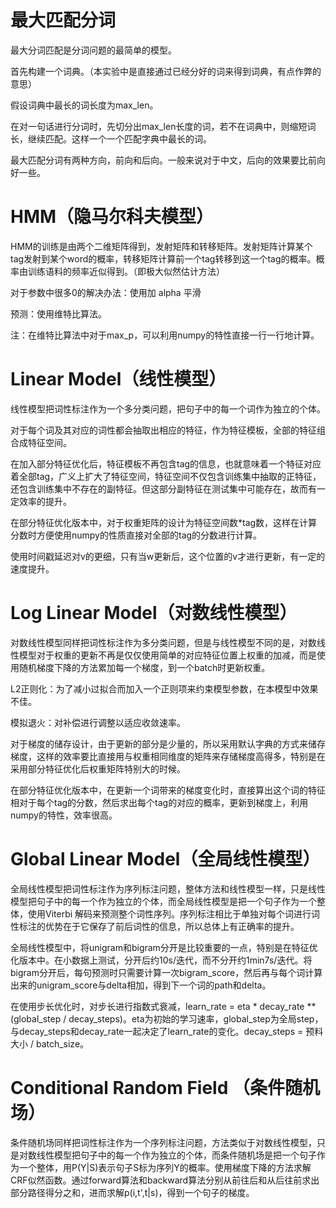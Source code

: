 # 最大匹配分词

最大分词匹配是分词问题的最简单的模型。

首先构建一个词典。（本实验中是直接通过已经分好的词来得到词典，有点作弊的意思）

假设词典中最长的词长度为max_len。

在对一句话进行分词时，先切分出max_len长度的词，若不在词典中，则缩短词长，继续匹配。这样一个一个匹配字典中最长的词。

最大匹配分词有两种方向，前向和后向。一般来说对于中文，后向的效果要比前向好一些。



# HMM（隐马尔科夫模型）

HMM的训练是由两个二维矩阵得到，发射矩阵和转移矩阵。发射矩阵计算某个tag发射到某个word的概率，转移矩阵计算前一个tag转移到这一个tag的概率。概率由训练语料的频率近似得到。（即极大似然估计方法）

对于参数中很多0的解决办法：使用加 alpha 平滑

预测：使用维特比算法。

注：在维特比算法中对于max_p，可以利用numpy的特性直接一行一行地计算。



# Linear Model（线性模型）

线性模型把词性标注作为一个多分类问题，把句子中的每一个词作为独立的个体。

对于每个词及其对应的词性都会抽取出相应的特征，作为特征模板，全部的特征组合成特征空间。

在加入部分特征优化后，特征模板不再包含tag的信息，也就意味着一个特征对应着全部tag，广义上扩大了特征空间，特征空间不仅包含训练集中抽取的正特征，还包含训练集中不存在的副特征。但这部分副特征在测试集中可能存在，故而有一定效率的提升。

在部分特征优化版本中，对于权重矩阵的设计为特征空间数*tag数，这样在计算分数时方便使用numpy的性质直接对全部的tag的分数进行计算。

使用时间戳延迟对v的更细，只有当w更新后，这个位置的v才进行更新，有一定的速度提升。



# Log Linear Model（对数线性模型）

对数线性模型同样把词性标注作为多分类问题，但是与线性模型不同的是，对数线性模型对于权重的更新不再是仅仅使用简单的对应特征位置上权重的加减，而是使用随机梯度下降的方法累加每一个梯度，到一个batch时更新权重。

L2正则化：为了减小过拟合而加入一个正则项来约束模型参数，在本模型中效果不佳。

模拟退火：对补偿进行调整以适应收敛速率。

对于梯度的储存设计，由于更新的部分是少量的，所以采用默认字典的方式来储存梯度，这样的效率要比直接用与权重相同维度的矩阵来存储梯度高得多，特别是在采用部分特征优化后权重矩阵特别大的时候。

在部分特征优化版本中，在更新一个词带来的梯度变化时，直接算出这个词的特征相对于每个tag的分数，然后求出每个tag的对应的概率，更新到梯度上，利用numpy的特性，效率很高。



# Global Linear Model（全局线性模型）

全局线性模型把词性标注作为序列标注问题，整体方法和线性模型一样，只是线性模型把句子中的每一个作为独立的个体，而全局线性模型是把一个句子作为一个整体，使用Viterbi 解码来预测整个词性序列。序列标注相比于单独对每个词进行词性标注的优势在于它保存了前后词性的信息，所以总体上有正确率的提升。

全局线性模型中，将unigram和bigram分开是比较重要的一点，特别是在特征优化版本中。在小数据上测试，分开后约10s/迭代，而不分开约1min7s/迭代。将bigram分开后，每句预测时只需要计算一次bigram_score，然后再与每个词计算出来的unigram_score与delta相加，得到下一个词的path和delta。

在使用步长优化时，对步长进行指数式衰减，learn_rate = eta * decay_rate ** (global_step / decay_steps)。eta为初始的学习速率，global_step为全局step，与decay_steps和decay_rate一起决定了learn_rate的变化。decay_steps = 预料大小 / batch_size。



# Conditional Random Field （条件随机场）

条件随机场同样把词性标注作为一个序列标注问题，方法类似于对数线性模型，只是对数线性模型把句子中的每一个作为独立的个体，而条件随机场是把一个句子作为一个整体，用P(Y|S)表示句子S标为序列Y的概率。使用梯度下降的方法求解CRF似然函数。通过forward算法和backward算法分别从前往后和从后往前求出部分路径得分之和，进而求解p(i,t',t|s)，得到一个句子的梯度。